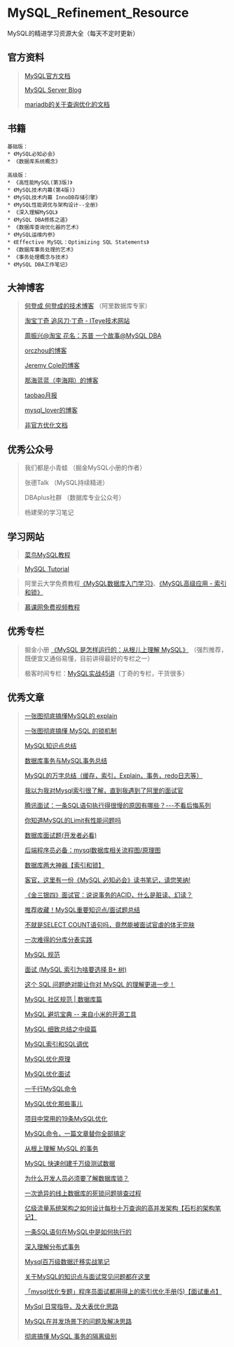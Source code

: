 # MySQL_Refinement_Resource
MySQL的精进学习资源大全（每天不定时更新）

## 官方资料

> [MySQL官方文档](https://dev.mysql.com/doc/refman/5.7/en/innodb-storage-engine.html)
> 
> [MySQL Server Blog](http://mysqlserverteam.com)
> 
> [mariadb的关于查询优化的文档](https://mariadb.com/kb/en/query-optimizations/)

## 书籍
```
基础版：
* 《MySQL必知必会》
* 《数据库系统概念》
```
```
高级版：
* 《高性能MySQL(第3版)》
* 《MySQL技术内幕(第4版)》
* 《MySQL技术内幕 InnoDB存储引擎》
* 《MySQL性能调优与架构设计--全册》
* 《深入理解MySQL》
* 《MySQL DBA修炼之道》
* 《数据库查询优化器的艺术》
* 《MySQL运维内参》
* 《Effective MySQL：Optimizing SQL Statements》
* 《数据库事务处理的艺术》
* 《事务处理概念与技术》
* 《MySQL DBA工作笔记》
```

## 大神博客

> [何登成 何登成的技术博客](https://github.com/hedengcheng/tech) （阿里数据库专家）
> 
> [淘宝丁奇 追风刀·丁奇 - ITeye技术网站](https://www.iteye.com/blog/user/dinglin)
> 
> [周振兴@淘宝 花名：苏普 一个故事@MySQL DBA](http://www.orczhou.com/)
> 
> [orczhou的博客](http://www.orczhou.com)
> 
> [Jeremy Cole的博客](https://blog.jcole.us/innodb/)
> 
> [那海蓝蓝（李海翔）的博客](https://blog.csdn.net/fly2nn)
> 
>[ taobao月报](http://mysql.taobao.org/monthly/)
> 
> [mysql_lover的博客](https://blog.csdn.net/mysql_lover/)
> 
> [非官方优化文档](http://www.unofficialmysqlguide.com/optimizer-trace.html)

## 优秀公众号

> 我们都是小青蛙 （掘金MySQL小册的作者）
> 
> 张德Talk （MySQL持续精进）
> 
> DBAplus社群 （数据库专业公众号）
>
> 杨建荣的学习笔记

## 学习网站

> [菜鸟MySQL教程](https://www.runoob.com/mysql/mysql-tutorial.html)

> [MySQL Tutorial](https://www.mysqltutorial.org/)

> 阿里云大学免费教程[《MySQL数据库入门学习》](https://edu.aliyun.com/course/153/lesson/list?spm=5176.8764728.aliyun-edu-course-tab.2.20945c309dd9pw&previewAs=guest)、[《MySQL高级应用 - 索引和锁》](https://edu.aliyun.com/course/1762?spm=5176.10731491.0.0.7a4661c6K7xZEE)

> [慕课网免费视频教程](https://www.imooc.com/course/list?c=mysql)

## 优秀专栏
> 掘金小册 [《MySQL 是怎样运行的：从根儿上理解 MySQL》](https://juejin.im/book/5bffcbc9f265da614b11b731) （强烈推荐，既便宜又通俗易懂，目前讲得最好的专栏之一）
> 
> 极客时间专栏：[MySQL实战45讲](https://time.geekbang.org/column/intro/139)（丁奇的专栏，干货很多）

## 优秀文章

>[一张图彻底搞懂MySQL的 explain](https://learnku.com/articles/38719)
>
>[一张图彻底搞懂 MySQL 的锁机制](https://learnku.com/articles/39212)
>
> [MySQL知识点总结](http://www.zsythink.net/archives/tag/mysql/)
> 
> [数据库事务与MySQL事务总结](https://zhuanlan.zhihu.com/p/29166694)
> 
> [MySQL的万字总结（缓存，索引，Explain，事务，redo日志等）](https://juejin.im/post/5dfc846051882512327a63b6)
> 
> [我以为我对Mysql索引很了解，直到我遇到了阿里的面试官](https://juejin.im/post/5de85a66f265da33d21e68b7)
> 
> [腾讯面试：一条SQL语句执行得很慢的原因有哪些？---不看后悔系列](https://juejin.im/post/5cc1b3095188252b7f6745b0)
> 
> [你知道MySQL的Limit有性能问题吗](https://juejin.im/post/5cd2d57951882540d928c2be)
> 
> [数据库面试题(开发者必看)](https://juejin.im/post/5a9ca0d6518825555c1d1acd)
> 
> [后端程序员必备：mysql数据库相关流程图/原理图](https://juejin.im/post/5d42f48cf265da03ab422e08)
> 
> [数据库两大神器【索引和锁】](https://juejin.im/post/5b55b842f265da0f9e589e79)
> 
> [客官，这里有一份《MySQL 必知必会》读书笔记，请您笑纳!](https://juejin.im/post/5d2335846fb9a07f021a2509)
> 
> [《金三银四》面试官：说说事务的ACID，什么是脏读、幻读？](https://juejin.im/post/5e1417006fb9a047f3363c41)
> 
> [推荐收藏！MySQL重要知识点/面试题总结](https://juejin.im/post/5d1758d06fb9a07eed351405)
> 
> [不就是SELECT COUNT语句吗，竟然能被面试官虐的体无完肤](https://juejin.im/post/5dad103a518825579a1f9aaf)
> 
> [一次难得的分库分表实践](https://juejin.im/post/5d4b6dc1f265da03c1288332)
> 
>[ MySQL 规范](https://learnku.com/articles/25020)
>
>[面试 (MySQL 索引为啥要选择 B+ 树)](https://learnku.com/articles/25879)
>
>[这个 SQL 问题绝对能让你对 MySQL 的理解更进一步！](https://learnku.com/articles/29168)
>
> [MySQL 社区规范 | 数据库篇](https://learnku.com/articles/25148)
> 
> [MySQL 避坑宝典 -- 来自小米的开源工具](https://learnku.com/articles/25270)
> 
>[ MySQL 细致总结之中级篇](https://learnku.com/articles/27641)
>
>[MySQL索引和SQL调优](https://juejin.im/post/5a6873fbf265da3e393a97fa)
>
>[MySQL优化原理](https://www.cnblogs.com/zhangyinhua/p/7620964.html#_label0)
>
>[MySQL优化面试](https://juejin.im/post/5c6b9c09f265da2d8a55a855)
>
>[一千行MySQL命令](https://juejin.im/post/5d6faf8f6fb9a06b0b1c9535)
>
>[MySQL优化那些事儿](https://juejin.im/post/5a9b6342f265da23a2289281)
>
>[项目中常用的19条MySQL优化](https://segmentfault.com/a/1190000012155267)
>
>[MySQL命令，一篇文章替你全部搞定](https://juejin.im/post/5ae55861f265da0ba062ec71)
>
>[从根上理解 MySQL 的事务](https://learnku.com/articles/39938)
>
>[MySQL 快速创建千万级测试数据](https://juejin.im/post/5ce372c36fb9a07ef63fb191)
>
>[为什么开发人员必须要了解数据库锁？](https://juejin.im/post/5b6c5be86fb9a04fb30a2bc7)
>
>[一次诡异的线上数据库的死锁问题排查过程](https://juejin.im/post/5cabf6dce51d456e8b07dd03)
>
>[亿级流量系统架构之如何设计每秒十万查询的高并发架构【石杉的架构笔记】](https://juejin.im/post/5bfe771251882509a7681b3a)
>
>[一条SQL语句在MySQL中是如何执行的](https://juejin.im/post/5c91b5d7e51d456f957ebd10)
>
>[深入理解分布式事务](https://juejin.im/post/5b98b8daf265da0af77503af)
>
>[Mysql百万级数据迁移实战笔记](https://juejin.im/post/5b377aa45188254dd52f40d7)
>
>[关于MySQL的知识点与面试常见问题都在这里](https://juejin.im/post/5b24cf7e51882574c020bd56)
>
>[「mysql优化专题」程序员面试都用得上的索引优化手册(5)【面试重点】](https://juejin.im/post/5ba8f9906fb9a05cdc498acd)
>
>[MySql 日常指导，及大表优化思路](https://juejin.im/post/5b7d52afe51d453885030b91)
>
>[MySQL在并发场景下的问题及解决思路](https://www.cnblogs.com/leefreeman/p/8286550.html)
>
>[彻底搞懂 MySQL 事务的隔离级别](https://learnku.com/articles/40258)
